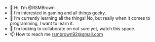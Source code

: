 - 👋 Hi, I’m @RSMBrown
- 👀 I’m interested in gaming and all things geeky.
- 🌱 I’m currently learning all the things! No, but really when it comes to programming, I want to learn it.
- 💞️ I’m looking to collaborate on not sure yet, watch this space. 
- 📫 How to reach me rsmbrown92@gmail.com

<!---
RSMBrown/RSMBrown is a ✨ special ✨ repository because its `README.md` (this file) appears on your GitHub profile.
You can click the Preview link to take a look at your changes.
--->
